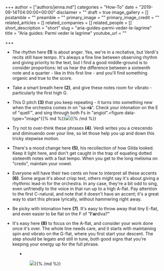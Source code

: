 +++
author = ["authors/jenna.md"]
categories = "How-To"
date = "2019-09-14T04:00:00+00:00"
disclaimer = ""
draft = true
image_gallery = []
postamble = ""
preamble = ""
primary_image = ""
primary_image_credit = ""
related_articles = []
related_companies = []
related_people = []
short_description = "short"
slug = "aria-guides-parmi-veder-le-lagrime"
title = "Aria guides: Parmi veder le lagrime"
youtube_url = ""

+++
* The rhythm here **(1)** is about anger. Yes, we're in a recitative, but Verdi's recits still have tempo. It's always a fine line between observing rhythm and giving priority to the text, but I find a good middle-ground is to consider proportions: let us hear the difference between a sixteenth note and a quarter - like in this first line - and you'll find something organic and true to the score.

  <figure data-type="image"{{% md %}}![](https://res.cloudinary.com/schmopera/image/upload/v1568488851/media/2019/09/AriaGuide-Parmi-p1_pwtvh8.png){{% /md %}}</figure>
* Take a smart breath here **(2)**, and give these notes room for vibrato - particularly the first high G.
* This D pitch **(3)** that you keep repeating - it turns into something new when the orchestra comes in on "sa-**rà**". Check your intonation on the E of "quell'", and sing through both Fs in "angiol".<figure data-type="image"{{% md %}}![](https://res.cloudinary.com/schmopera/image/upload/v1568488868/media/2019/09/AriaGuide-Parmi-p2_wfxeed.png){{% /md %}}  
  </figure>
* Try not to over-think these phrases **(4)**. Verdi writes you a crescendo and diminuendo over your line, so let those help you up and down this tricky stepwise motion.
* There's a mood change here **(5)**, his recollection of how Gilda looked. Keep it light here, and don't get caught in the trap of equating dotted sixteenth notes with a fast tempo. When you get to the long melisma on "credo", maintain your vowel. 
* Everyone will have their two cents on how to interpret all these accents **(6)**. Some argue it's about crisp text, others might say it's about giving a rhythmic lead-in for the orchestra. In any case, they're a bit odd to sing, even unfriendly to the voice in that run up to a high A-flat. Pay attention to the first C-natural, and note that it doesn't have an accent; it's a great way to start this phrase lyrically, without hammering right away.

  <figure data-type="image"{{% md %}}![](https://res.cloudinary.com/schmopera/image/upload/v1568488882/media/2019/09/AriaGuide-Parmi-p3_o6o7h8.png){{% /md %}}  
  </figure>
* Be picky with intonation here **(7)**. It's easy to throw away that tiny E-flat, and even easier to be flat on the F of "**l'ar**diva?"
* It's easy here **(8)** to focus on the A-flat, and consider your work done once it's over. The whole line needs care, and it starts with maintaining spin and vibrato on the G-flat, where you first start your descent. The step should be legato and still in tune, both good signs that you're keeping your energy up for the full phrase.

<figure data-type="image"{{% md %}}![](https://res.cloudinary.com/schmopera/image/upload/v1568488900/media/2019/09/AriaGuide-Parmi-p4_ybbecw.jpg){{% /md %}}

</figure>

* 

<figure data-type="image"{{% md %}}

![](https://res.cloudinary.com/schmopera/image/upload/v1568488917/media/2019/09/AriaGuide-Parmi-p5_spvf3t.jpg){{% /md %}}  
</figure>

<figure data-type="image"{{% md %}}![](https://res.cloudinary.com/schmopera/image/upload/v1568488931/media/2019/09/AriaGuide-Parmi-p6_ytvwbp.png){{% /md %}}  
</figure>

<figure data-type="image"{{% md %}}![](https://res.cloudinary.com/schmopera/image/upload/v1568488952/media/2019/09/AriaGuide-Parmi-p7_utz2ue.png){{% /md %}}  
</figure>

<figure data-type="image"{{% md %}}![](https://res.cloudinary.com/schmopera/image/upload/v1568489053/media/2019/09/AriaGuide-Parmi-p8_deespa.png){{% /md %}}  
</figure>